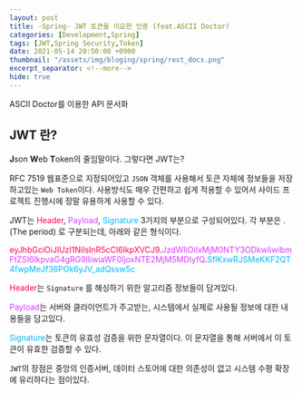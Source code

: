```yaml
---
layout: post
title: -Spring- JWT 토큰을 이요한 인증 (feat.ASCII Doctor)
categories: [Development,Spring]
tags: [JWT,Spring Security,Token]
date: 2021-05-14 20:50:00 +0900
thumbnail: "/assets/img/bloging/spring/rest_docs.png"
excerpt_separator: <!--more-->
hide: true
---
```

ASCII Doctor를 이용한 API 문서화

<!--more-->

## JWT 란?

**J**son **W**eb **T**oken의 줄임말이다. 그렇다면 JWT는?

RFC 7519 웹표준으로 지정되어있고 `JSON` 객체를 사용해서 토큰 자체에 정보들을 저장하고있는 `Web Token`이다. 사용방식도 매우 간편하고 쉽게 적용할 수 있어서 사이드 프로젝트 진행시에 정말 유용하게 사용할 수 있다.

JWT는 <span style="color: #fb015b;">Header</span>, <span style="color:#d63aff;">Payload</span>, <span style="color: #00b9f1;">Signature</span> 3가지의 부분으로 구성되어있다. 각 부분은 . (The period) 로 구분되는데, 아래와 같은 형식이다.

<span style="color: #fb015b;">eyJhbGciOiJIUzI1NiIsInR5cCI6IkpXVCJ9</span>.<span style="color:#d63aff;">JzdWIiOiIxMjM0NTY3ODkwIiwibmFtZSI6IkpvaG4gRG9lIiwiaWF0IjoxNTE2MjM5MDIyfQ</span>.<span style="color: #00b9f1;">SflKxwRJSMeKKF2QT4fwpMeJf36POk6yJV_adQssw5c</span>

<span style="color: #fb015b;">Header</span>는 `Signature` 를 해싱하기 위한 알고리즘 정보들이 담겨있다.  

<span style="color:#d63aff;">Payload</span>는 서버와 클라이언트가 주고받는, 시스템에서 실제로 사용될 정보에 대한 내용들을 담고있다.  

<span style="color: #00b9f1;">Signature</span>는 토큰의 유효성 검증을 위한 문자열이다. 이 문자열을 통해 서버에서 이 토큰이 유효한 검증할 수 있다.  



`JWT`의 장점은 중앙의 인증서버, 데이터 스토어에 대한 의존성이 없고 시스템 수평 확장에 유리하다는 점이있다.
